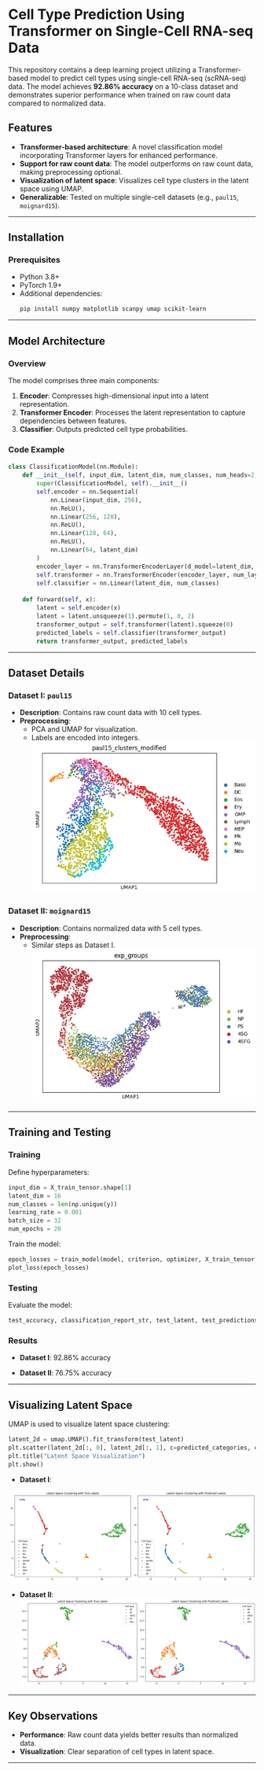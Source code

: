 # Cell Type Prediction Using Transformer on Single-Cell RNA-seq Data

This repository contains a deep learning project utilizing a Transformer-based model to predict cell types using single-cell RNA-seq (scRNA-seq) data. The model achieves **92.86% accuracy** on a 10-class dataset and demonstrates superior performance when trained on raw count data compared to normalized data.

## Features

- **Transformer-based architecture**: A novel classification model incorporating Transformer layers for enhanced performance.
- **Support for raw count data**: The model outperforms on raw count data, making preprocessing optional.
- **Visualization of latent space**: Visualizes cell type clusters in the latent space using UMAP.
- **Generalizable**: Tested on multiple single-cell datasets (e.g., `paul15`, `moignard15`).

---

## Installation

### Prerequisites
- Python 3.8+
- PyTorch 1.9+
- Additional dependencies:
  ```bash
  pip install numpy matplotlib scanpy umap scikit-learn
  ```

---

## Model Architecture

### Overview
The model comprises three main components:
1. **Encoder**: Compresses high-dimensional input into a latent representation.
2. **Transformer Encoder**: Processes the latent representation to capture dependencies between features.
3. **Classifier**: Outputs predicted cell type probabilities.

### Code Example
```python
class ClassificationModel(nn.Module):
    def __init__(self, input_dim, latent_dim, num_classes, num_heads=2, num_layers=2, dropout=0.1):
        super(ClassificationModel, self).__init__()
        self.encoder = nn.Sequential(
            nn.Linear(input_dim, 256),
            nn.ReLU(),
            nn.Linear(256, 128),
            nn.ReLU(),
            nn.Linear(128, 64),
            nn.ReLU(),
            nn.Linear(64, latent_dim)
        )
        encoder_layer = nn.TransformerEncoderLayer(d_model=latent_dim, nhead=num_heads, dim_feedforward=latent_dim * 4, dropout=dropout)
        self.transformer = nn.TransformerEncoder(encoder_layer, num_layers=num_layers)
        self.classifier = nn.Linear(latent_dim, num_classes)

    def forward(self, x):
        latent = self.encoder(x)
        latent = latent.unsqueeze(1).permute(1, 0, 2)
        transformer_output = self.transformer(latent).squeeze(0)
        predicted_labels = self.classifier(transformer_output)
        return transformer_output, predicted_labels
```

---

## Dataset Details

### Dataset I: `paul15`
- **Description**: Contains raw count data with 10 cell types.
- **Preprocessing**:
  - PCA and UMAP for visualization.
  - Labels are encoded into integers.
![paul15](paul15.png)
### Dataset II: `moignard15`
- **Description**: Contains normalized data with 5 cell types.
- **Preprocessing**:
  - Similar steps as Dataset I.
![moignard15](moignard15.png)
---

## Training and Testing

### Training
Define hyperparameters:
```python
input_dim = X_train_tensor.shape[1]
latent_dim = 16
num_classes = len(np.unique(y))
learning_rate = 0.001
batch_size = 32
num_epochs = 20
```
Train the model:
```python
epoch_losses = train_model(model, criterion, optimizer, X_train_tensor, y_train_tensor, num_epochs, batch_size)
plot_loss(epoch_losses)
```

### Testing
Evaluate the model:
```python
test_accuracy, classification_report_str, test_latent, test_predictions = test_model(model, X_test_tensor, y_test)
```

### Results
- **Dataset I**: 92.86% accuracy

- **Dataset II**: 76.75% accuracy

---

## Visualizing Latent Space
UMAP is used to visualize latent space clustering:
```python
latent_2d = umap.UMAP().fit_transform(test_latent)
plt.scatter(latent_2d[:, 0], latent_2d[:, 1], c=predicted_categories, cmap='viridis')
plt.title("Latent Space Visualization")
plt.show()
```
- **Dataset I**:
  
![Dataset I](dataset1.png)

- **Dataset II**: 
![Dataset II](dataset2.png)

---

## Key Observations
- **Performance**: Raw count data yields better results than normalized data.
- **Visualization**: Clear separation of cell types in latent space.

---

